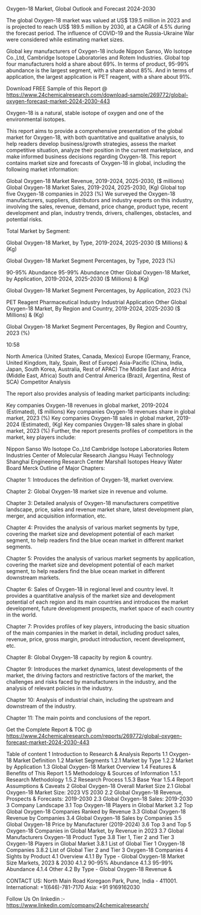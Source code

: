 Oxygen-18 Market, Global Outlook and Forecast 2024-2030

The global Oxygen-18 market was valued at US$ 139.5 million in 2023 and is projected to reach US$ 189.5 million by 2030, at a CAGR of 4.5% during the forecast period. The influence of COVID-19 and the Russia-Ukraine War were considered while estimating market sizes.

Global key manufacturers of Oxygen-18 include Nippon Sanso, Wo Isotope Co.,Ltd, Cambridge Isotope Laboratories and Rotem Industries. Global top four manufacturers hold a share about 69%. In terms of product, 95-99% abundance is the largest segment, with a share about 85%. And in terms of application, the largest application is PET reagent, with a share about 91%.

Download FREE Sample of this Report @ https://www.24chemicalresearch.com/download-sample/269772/global-oxygen-forecast-market-2024-2030-443

Oxygen-18 is a natural, stable isotope of oxygen and one of the environmental isotopes.

This report aims to provide a comprehensive presentation of the global market for Oxygen-18, with both quantitative and qualitative analysis, to help readers develop business/growth strategies, assess the market competitive situation, analyze their position in the current marketplace, and make informed business decisions regarding Oxygen-18. This report contains market size and forecasts of Oxygen-18 in global, including the following market information:

Global Oxygen-18 Market Revenue, 2019-2024, 2025-2030, ($ millions)
Global Oxygen-18 Market Sales, 2019-2024, 2025-2030, (Kg)
Global top five Oxygen-18 companies in 2023 (%)
We surveyed the Oxygen-18 manufacturers, suppliers, distributors and industry experts on this industry, involving the sales, revenue, demand, price change, product type, recent development and plan, industry trends, drivers, challenges, obstacles, and potential risks.

Total Market by Segment:

Global Oxygen-18 Market, by Type, 2019-2024, 2025-2030 ($ Millions) & (Kg)

Global Oxygen-18 Market Segment Percentages, by Type, 2023 (%)

90-95% Abundance
95-99% Abundance
Other
Global Oxygen-18 Market, by Application, 2019-2024, 2025-2030 ($ Millions) & (Kg)

Global Oxygen-18 Market Segment Percentages, by Application, 2023 (%)

PET Reagent
Pharmaceutical Industry
Industrial Application
Other
Global Oxygen-18 Market, By Region and Country, 2019-2024, 2025-2030 ($ Millions) & (Kg)

Global Oxygen-18 Market Segment Percentages, By Region and Country, 2023 (%)

10:58

North America (United States, Canada, Mexico)
Europe (Germany, France, United Kingdom, Italy, Spain, Rest of Europe)
Asia-Pacific (China, India, Japan, South Korea, Australia, Rest of APAC)
The Middle East and Africa (Middle East, Africa)
South and Central America (Brazil, Argentina, Rest of SCA)
Competitor Analysis

The report also provides analysis of leading market participants including:

Key companies Oxygen-18 revenues in global market, 2019-2024 (Estimated), ($ millions)
Key companies Oxygen-18 revenues share in global market, 2023 (%)
Key companies Oxygen-18 sales in global market, 2019-2024 (Estimated), (Kg)
Key companies Oxygen-18 sales share in global market, 2023 (%)
Further, the report presents profiles of competitors in the market, key players include:

Nippon Sanso
Wo Isotope Co.,Ltd
Cambridge Isotope Laboratories
Rotem Industries
Center of Molecular Research
Jiangsu Huayi Technology
Shanghai Engineering Research Center
Marshall Isotopes
Heavy Water Board
Merck
Outline of Major Chapters:

Chapter 1: Introduces the definition of Oxygen-18, market overview.

Chapter 2: Global Oxygen-18 market size in revenue and volume.

Chapter 3: Detailed analysis of Oxygen-18 manufacturers competitive landscape, price, sales and revenue market share, latest development plan, merger, and acquisition information, etc.

Chapter 4: Provides the analysis of various market segments by type, covering the market size and development potential of each market segment, to help readers find the blue ocean market in different market segments.

Chapter 5: Provides the analysis of various market segments by application, covering the market size and development potential of each market segment, to help readers find the blue ocean market in different downstream markets.

Chapter 6: Sales of Oxygen-18 in regional level and country level. It provides a quantitative analysis of the market size and development potential of each region and its main countries and introduces the market development, future development prospects, market space of each country in the world.

Chapter 7: Provides profiles of key players, introducing the basic situation of the main companies in the market in detail, including product sales, revenue, price, gross margin, product introduction, recent development, etc.

Chapter 8: Global Oxygen-18 capacity by region & country.

Chapter 9: Introduces the market dynamics, latest developments of the market, the driving factors and restrictive factors of the market, the challenges and risks faced by manufacturers in the industry, and the analysis of relevant policies in the industry.

Chapter 10: Analysis of industrial chain, including the upstream and downstream of the industry.

Chapter 11: The main points and conclusions of the report.

Get the Complete Report & TOC @ https://www.24chemicalresearch.com/reports/269772/global-oxygen-forecast-market-2024-2030-443

Table of content
1 Introduction to Research & Analysis Reports
1.1 Oxygen-18 Market Definition
1.2 Market Segments
1.2.1 Market by Type
1.2.2 Market by Application
1.3 Global Oxygen-18 Market Overview
1.4 Features & Benefits of This Report
1.5 Methodology & Sources of Information
1.5.1 Research Methodology
1.5.2 Research Process
1.5.3 Base Year
1.5.4 Report Assumptions & Caveats
2 Global Oxygen-18 Overall Market Size
2.1 Global Oxygen-18 Market Size: 2023 VS 2030
2.2 Global Oxygen-18 Revenue, Prospects & Forecasts: 2019-2030
2.3 Global Oxygen-18 Sales: 2019-2030
3 Company Landscape
3.1 Top Oxygen-18 Players in Global Market
3.2 Top Global Oxygen-18 Companies Ranked by Revenue
3.3 Global Oxygen-18 Revenue by Companies
3.4 Global Oxygen-18 Sales by Companies
3.5 Global Oxygen-18 Price by Manufacturer (2019-2024)
3.6 Top 3 and Top 5 Oxygen-18 Companies in Global Market, by Revenue in 2023
3.7 Global Manufacturers Oxygen-18 Product Type
3.8 Tier 1, Tier 2 and Tier 3 Oxygen-18 Players in Global Market
3.8.1 List of Global Tier 1 Oxygen-18 Companies
3.8.2 List of Global Tier 2 and Tier 3 Oxygen-18 Companies
4 Sights by Product
4.1 Overview
4.1.1 By Type - Global Oxygen-18 Market Size Markets, 2023 & 2030
4.1.2 90-95% Abundance
4.1.3 95-99% Abundance
4.1.4 Other
4.2 By Type - Global Oxygen-18 Revenue &

CONTACT US:
North Main Road Koregaon Park, Pune, India - 411001.
International: +1(646)-781-7170
Asia: +91 9169162030

Follow Us On linkedin :- https://www.linkedin.com/company/24chemicalresearch/
